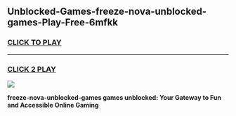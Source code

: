 
## Unblocked-Games-freeze-nova-unblocked-games-Play-Free-6mfkk
<h3>
<a href="https://premium76.site?title=freeze-nova-unblocked-games&ref=10A">CLICK TO PLAY</a></h3>
<hr>

<h3>
<a href="https://premium76.site?title=freeze-nova-unblocked-games&ref=10A">CLICK 2 PLAY</a>
  
</h3>

<a href="https://premium76.site?title=freeze-nova-unblocked-games&ref=10A"><img src="https://clearcache.store/games.png"></a>


**freeze-nova-unblocked-games games unblocked: Your Gateway to Fun and Accessible Online Gaming**
